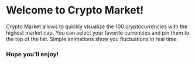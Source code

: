 # Welcome to Crypto Market!

Crypto Market allows to quickly visualize the 100 cryptocurrencies with the highest market cap.
You can select your favorite currencies and pin them to the top of the list.
Simple animations show you fluctuations in real time.

### Hope you’ll enjoy!
